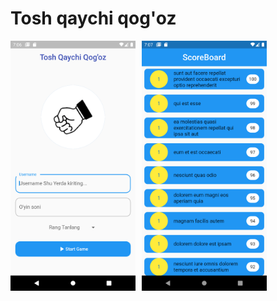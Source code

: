 # Tosh qaychi qog'oz


 <title>First Login Page on this page you will login with your name and enter how many times you have played. You can also choose additional colors.</title>

<img src="https://github.com/jasurovich/Game/blob/main/assets/images/Screenshot_1634652381.png"
     alt="Onboarding page"
     style="float: left; margin-right: 10px;" width="200" />


<img src="https://github.com/jasurovich/Game/blob/main/assets/images/Screenshot_1634652427.png"
     alt="Onboarding page"
     style="float: left; margin-right: 10px;" width="200" />

